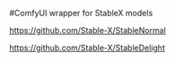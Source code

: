 #ComfyUI wrapper for StableX models

https://github.com/Stable-X/StableNormal

https://github.com/Stable-X/StableDelight